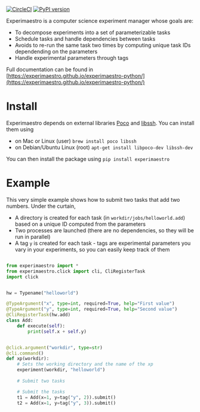 [![CircleCI](https://circleci.com/gh/experimaestro/experimaestro-python.svg?style=svg)](https://circleci.com/gh/experimaestro/experimaestro-python)
[![PyPI version](https://badge.fury.io/py/experimaestro.svg)](https://badge.fury.io/py/experimaestro)

Experimaestro is a computer science experiment manager whose goals are:

* To decompose experiments into a set of parameterizable tasks
* Schedule tasks and handle dependencies between tasks
* Avoids to re-run the same task two times by computing unique task IDs dependending on the parameters
* Handle experimental parameters through tags

Full documentation can be found in [https://experimaestro.github.io/experimaestro-python/](https://experimaestro.github.io/experimaestro-python/)

# Install

Experimaestro depends on external libraries [Poco](https://pocoproject.org/) and [libssh](https://www.libssh.org/). 
You can install them using

- on Mac or Linux (user) `brew install poco libssh` 
- on Debian/Ubuntu Linux (root) `apt-get install libpoco-dev libssh-dev`

You can then install the package using `pip install experimaestro`

# Example

This very simple example shows how to submit two tasks that add two numbers.
Under the curtain, 

- A directory is created for each task (in `workdir/jobs/helloworld.add`)
  based on a unique ID computed from the parameters
- Two processes are launched (there are no dependencies, so they will be run in parallel)
- A tag `y` is created for each task - tags are experimental parameters you vary in your experiments,
  so you can easily keep track of them

```python

from experimaestro import *
from experimaestro.click import cli, CliRegisterTask
import click


hw = Typename("helloworld")

@TypeArgument("x", type=int, required=True, help="First value")
@TypeArgument("y", type=int, required=True, help="Second value")
@CliRegisterTask(hw.add)
class Add:
    def execute(self):
        print(self.x + self.y)


@click.argument("workdir", type=str)
@cli.command()
def xp(workdir):
    # Sets the working directory and the name of the xp
    experiment(workdir, "helloworld")
    
    # Submit two tasks

    # Submit the tasks
    t1 = Add(x=1, y=tag("y", 2)).submit()
    t2 = Add(x=1, y=tag("y", 3)).submit()
```
